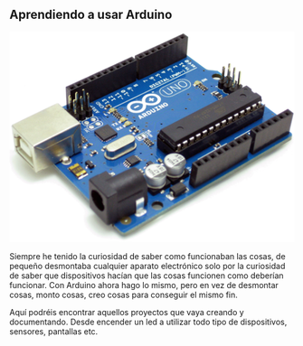## Aprendiendo a usar Arduino

![](Arduino.png)

Siempre he tenido la curiosidad de saber como funcionaban las cosas, de pequeño desmontaba cualquier aparato electrónico solo por la curiosidad de saber que dispositivos hacían que las cosas funcionen como deberían funcionar. Con Arduino ahora hago lo mismo, pero en vez de desmontar cosas, monto cosas, creo cosas para conseguir el mismo fin.

Aquí podréis encontrar aquellos proyectos que vaya creando y documentando. Desde encender un led a utilizar todo tipo de dispositivos, sensores, pantallas etc.



